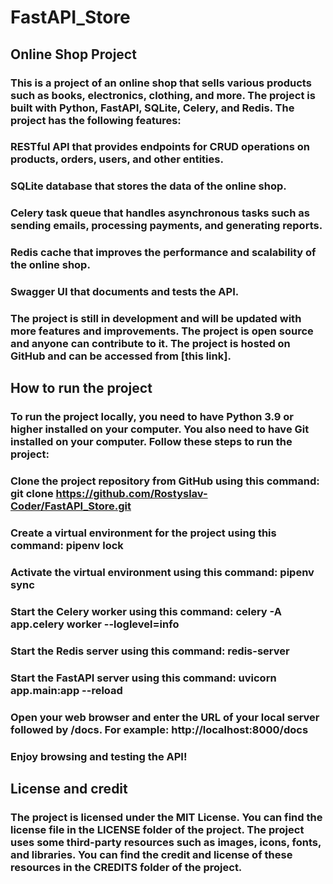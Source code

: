 # FastAPI_Store

## Online Shop Project
### This is a project of an online shop that sells various products such as books, electronics, clothing, and more. The project is built with Python, FastAPI, SQLite, Celery, and Redis. The project has the following features:

### RESTful API that provides endpoints for CRUD operations on products, orders, users, and other entities.
### SQLite database that stores the data of the online shop.
### Celery task queue that handles asynchronous tasks such as sending emails, processing payments, and generating reports.
### Redis cache that improves the performance and scalability of the online shop.
### Swagger UI that documents and tests the API.
### The project is still in development and will be updated with more features and improvements. The project is open source and anyone can contribute to it. The project is hosted on GitHub and can be accessed from [this link].

## How to run the project
### To run the project locally, you need to have Python 3.9 or higher installed on your computer. You also need to have Git installed on your computer. Follow these steps to run the project:

### Clone the project repository from GitHub using this command: git clone https://github.com/Rostyslav-Coder/FastAPI_Store.git
### Create a virtual environment for the project using this command: pipenv lock
### Activate the virtual environment using this command: pipenv sync
### Start the Celery worker using this command: celery -A app.celery worker --loglevel=info
### Start the Redis server using this command: redis-server
### Start the FastAPI server using this command: uvicorn app.main:app --reload
### Open your web browser and enter the URL of your local server followed by /docs. For example: http://localhost:8000/docs
### Enjoy browsing and testing the API!

## License and credit
### The project is licensed under the MIT License. You can find the license file in the LICENSE folder of the project. The project uses some third-party resources such as images, icons, fonts, and libraries. You can find the credit and license of these resources in the CREDITS folder of the project.